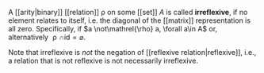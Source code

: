 
A [[arity|binary]] [[relation]] $\mathrel{\rho}$ on some [[set]] $A$ is called **irreflexive**, if no element relates to itself, i.e. the diagonal of the [[matrix]] representation is all zero. Specifically, if $a \not\mathrel{\rho} a, \forall a\in A$ or, alternatively $\mathrel{\rho} \cap\mathrel{\mathsf{id}} = \varnothing$.

Note that irreflexive is *not* the negation of [[reflexive relation|reflexive]], i.e., a relation that is not reflexive is not necessarily irreflexive.